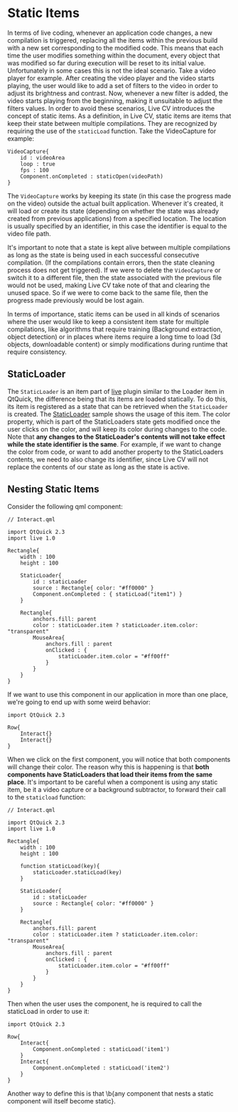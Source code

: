 # Static Items

In terms of live coding, whenever an application code changes, a new compilation is triggered, replacing
all the items within the previous build with a new set corresponding to the modified code. This means that each time
the user modifies something within the document, every object that was modified so far during execution will be
reset to its initial value. Unfortunately in some cases this is not the ideal scenario. Take a video player for example.
After creating the video player and the video starts playing, the user would like to add a set of filters to the video
in order to adjust its brightness and contrast. Now, whenever a new filter is added, the video starts playing from the
beginning, making it unsuitable to adjust the filters values. In order to avoid these scenarios, Live CV introduces
the concept of static items. As a definition, in Live CV, static items are items that keep their state between multiple
compilations. They are recognized by requiring the use of the `staticLoad` function. Take the VideoCapture
for example:

```
VideoCapture{
    id : videoArea
    loop : true
    fps : 100
    Component.onCompleted : staticOpen(videoPath)
}
```

The `VideoCapture` works by keeping its state (in this case the progress made on the video) outside the
actual built application. Whenever it's created, it will load or create its state (depending on whether the state was
already created from previous applications) from a specified location. The location is usually specified by an
identifier, in this case the identifier is equal to the video file path.

It's important to note that a state is kept alive between multiple compilations as long as the state is being used in
each successful consecutive compilation. (If the compilations contain errors, then the state cleaning process does not
get triggered). If we were to delete the `VideoCapture` or switch it to a different file, then the state
associated with the previous file would not be used, making Live CV take note of that and clearing the unused space.
So if we were to come back to the same file, then the progress made previously would be lost again.

In terms of importance, static items can be used in all kinds of scenarios where the user would like to keep a
consistent item state for multiple compilations, like algorithms that require training (Background extraction, object
detection) or in places where items require a long time to load (3d objects, downloadable content) or simply
modifications during runtime that require consistency.

## StaticLoader

The `StaticLoader` is an item part of [live](live) plugin similar to the Loader item in QtQuick, the difference
being that its items are loaded statically. To do this, its item is registered as a state that can be retrieved when
the `StaticLoader` is created. The [StaticLoader](StaticLoader) sample shows the usage of this item. The color property,
which is part of the StaticLoaders state gets modified once the user clicks on the color, and will keep its color
during changes to the code. Note that **any changes to the StaticLoader's contents will not take effect while the
state identifier is the same**. For example, if we want to change the color from code, or want to add another property
to the StaticLoaders contents, we need to also change its identifier, since Live CV will not replace the contents of
our state as long as the state is active.

## Nesting Static Items

Consider the following qml component:

```
// Interact.qml

import QtQuick 2.3
import live 1.0

Rectangle{
    width : 100
    height : 100

    StaticLoader{
        id : staticLoader
        source : Rectangle{ color: "#ff0000" }
        Component.onCompleted : { staticLoad("item1") }
    }

    Rectangle{
        anchors.fill: parent
        color : staticLoader.item ? staticLoader.item.color: "transparent"
        MouseArea{
            anchors.fill : parent
            onClicked : {
                staticLoader.item.color = "#ff00ff"
            }
        }
    }
}
```

If we want to use this component in our application in more than one place, we're going to end up with some weird
behavior:

```
import QtQuick 2.3

Row{
    Interact{}
    Interact{}
}
```

When we click on the first component, you will notice that both components will change their color. The reason why this
is happening is that **both components have StaticLoaders that load their items from the same place**. It's important to
be careful when a component is using any static item, be it a video capture or a background subtractor, to forward their
call to the `staticload` function:

```
// Interact.qml

import QtQuick 2.3
import live 1.0

Rectangle{
    width : 100
    height : 100

    function staticLoad(key){
        staticLoader.staticLoad(key)
    }

    StaticLoader{
        id : staticLoader
        source : Rectangle{ color: "#ff0000" }
    }

    Rectangle{
        anchors.fill: parent
        color : staticLoader.item ? staticLoader.item.color: "transparent"
        MouseArea{
            anchors.fill : parent
            onClicked : {
                staticLoader.item.color = "#ff00ff"
            }
        }
    }
}
```

Then when the user uses the component, he is required to call the staticLoad in order to use it:

```
import QtQuick 2.3

Row{
    Interact{
        Component.onCompleted : staticLoad('item1')
    }
    Interact{
        Component.onCompleted : staticLoad('item2')
    }
}
```

Another way to define this is that \b{any component that nests a static component will itself become static}.
